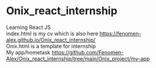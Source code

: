 # Onix_react_internship
Learning React JS<br>
index.html is my cv which is also here https://fenomen-alex.github.io/Onix_react_internship/<br />
Onix.html is a template for internship<br />
My app/hometask https://github.com/Fenomen-Alex/Onix_react_internship/tree/main/Onix_project/my-app
